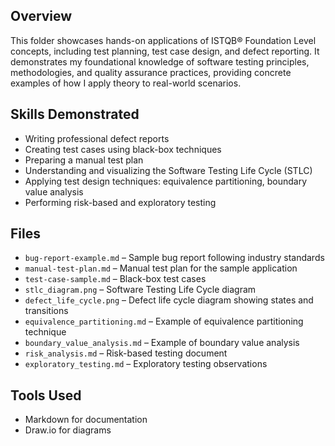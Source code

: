 ## Overview
This folder showcases hands-on applications of ISTQB® Foundation Level concepts, including test planning, test case design, and defect reporting. It demonstrates my foundational knowledge of software testing principles, methodologies, and quality assurance practices, providing concrete examples of how I apply theory to real-world scenarios.

## Skills Demonstrated
- Writing professional defect reports
- Creating test cases using black-box techniques
- Preparing a manual test plan
- Understanding and visualizing the Software Testing Life Cycle (STLC)
- Applying test design techniques: equivalence partitioning, boundary value analysis
- Performing risk-based and exploratory testing

## Files
- `bug-report-example.md` – Sample bug report following industry standards
- `manual-test-plan.md` – Manual test plan for the sample application
- `test-case-sample.md` – Black-box test cases
- `stlc_diagram.png` – Software Testing Life Cycle diagram
- `defect_life_cycle.png` – Defect life cycle diagram showing states and transitions
- `equivalence_partitioning.md` – Example of equivalence partitioning technique
- `boundary_value_analysis.md` – Example of boundary value analysis
- `risk_analysis.md` – Risk-based testing document
- `exploratory_testing.md` – Exploratory testing observations

## Tools Used
- Markdown for documentation
- Draw.io for diagrams
